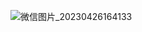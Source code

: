 ![微信图片_20230426164133](https://user-images.githubusercontent.com/119876408/234629311-4537aad2-f0ac-41bc-9fc2-fc65b77e8d33.png)

